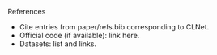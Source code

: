 References

- Cite entries from paper/refs.bib corresponding to CLNet.
- Official code (if available): link here.
- Datasets: list and links.
